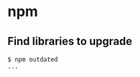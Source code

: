 # npm

## Find libraries to upgrade

```
$ npm outdated
...
```

<!-- tbd. update with actual output
-->
